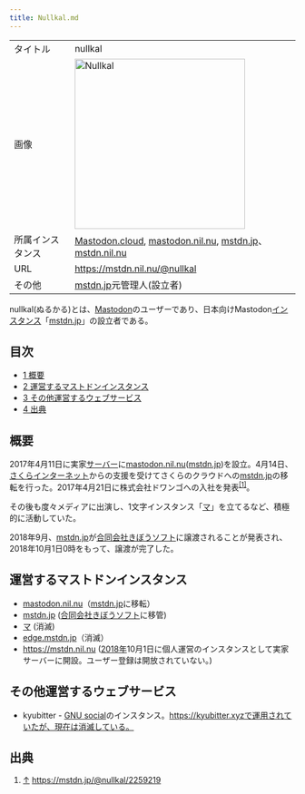 ```yaml
---
title: Nullkal.md
---
```

<div>

|                  |                                                                                                                                                                                                              |
|------------------|--------------------------------------------------------------------------------------------------------------------------------------------------------------------------------------------------------------|
| タイトル         | nullkal                                                                                                                                                                                                      |
| 画像             | [<img src="/images/thumb/f/f4/Nullkal.jpg/300px-Nullkal.jpg" srcset="/images/f/f4/Nullkal.jpg 1.5x" width="300" height="300" alt="Nullkal" />](/%E3%83%95%E3%82%A1%E3%82%A4%E3%83%AB:Nullkal.jpg "Nullkal")  |
| 所属インスタンス | [Mastodon.cloud](/Mastodon.cloud "Mastodon.cloud"), [mastodon.nil.nu](/Mastodon.nil.nu "Mastodon.nil.nu"), [mstdn.jp](/Mstdn.jp "Mstdn.jp")、[mstdn.nil.nu](/Mstdn.nil.nu "Mstdn.nil.nu (存在しないページ)") |
| URL              | <a href="https://mstdn.nil.nu/@nullkal" rel="nofollow">https://mstdn.nil.nu/@nullkal</a>                                                                                                                     |
| その他           | [mstdn.jp](/Mstdn.jp "Mstdn.jp")元管理人(設立者)                                                                                                                                                             |

  
nullkal(ぬるかる)とは、[Mastodon](/Mastodon "Mastodon")のユーザーであり、日本向けMastodon[インスタンス](/%E3%82%A4%E3%83%B3%E3%82%B9%E3%82%BF%E3%83%B3%E3%82%B9 "インスタンス")「[mstdn.jp](/Mstdn.jp "Mstdn.jp")」の設立者である。

<div>

<div lang="ja" dir="ltr">

## 目次

</div>

-   [1 概要](#.E6.A6.82.E8.A6.81)
-   [2 運営するマストドンインスタンス](#.E9.81.8B.E5.96.B6.E3.81.99.E3.82.8B.E3.83.9E.E3.82.B9.E3.83.88.E3.83.89.E3.83.B3.E3.82.A4.E3.83.B3.E3.82.B9.E3.82.BF.E3.83.B3.E3.82.B9)
-   [3 その他運営するウェブサービス](#.E3.81.9D.E3.81.AE.E4.BB.96.E9.81.8B.E5.96.B6.E3.81.99.E3.82.8B.E3.82.A6.E3.82.A7.E3.83.96.E3.82.B5.E3.83.BC.E3.83.93.E3.82.B9)
-   [4 出典](#.E5.87.BA.E5.85.B8)

</div>

## 概要

2017年4月11日に実家[サーバー](/%E3%82%B5%E3%83%BC%E3%83%90%E3%83%BC "サーバー")に[mastodon.nil.nu](/Mastodon.nil.nu "Mastodon.nil.nu")([mstdn.jp](/Mstdn.jp "Mstdn.jp"))を設立。4月14日、[さくらインターネット](/%E3%81%95%E3%81%8F%E3%82%89%E3%82%A4%E3%83%B3%E3%82%BF%E3%83%BC%E3%83%8D%E3%83%83%E3%83%88 "さくらインターネット")からの支援を受けてさくらのクラウドへの[mstdn.jp](/Mstdn.jp "Mstdn.jp")の移転を行った。2017年4月21日に株式会社ドワンゴへの入社を発表<sup>[\[1\]](#cite_note-1)</sup>。

その後も度々メディアに出演し、1文字インスタンス「[マ](/%E3%83%9E "マ")」を立てるなど、積極的に活動していた。

2018年9月、[mstdn.jp](/Mstdn.jp "Mstdn.jp")が[合同会社きぼうソフト](/%E5%90%88%E5%90%8C%E4%BC%9A%E7%A4%BE%E3%81%8D%E3%81%BC%E3%81%86%E3%82%BD%E3%83%95%E3%83%88 "合同会社きぼうソフト")に譲渡されることが発表され、2018年10月1日0時をもって、譲渡が完了した。

## 運営するマストドンインスタンス

-   [mastodon.nil.nu](/Mastodon.nil.nu "Mastodon.nil.nu")（[mstdn.jp](/Mstdn.jp "Mstdn.jp")に移転）
-   [mstdn.jp](/Mstdn.jp "Mstdn.jp") ([合同会社きぼうソフト](/%E5%90%88%E5%90%8C%E4%BC%9A%E7%A4%BE%E3%81%8D%E3%81%BC%E3%81%86%E3%82%BD%E3%83%95%E3%83%88 "合同会社きぼうソフト")に移管)
-   [マ](/%E3%83%9E "マ") (消滅)
-   [edge.mstdn.jp](/Edge.mstdn.jp "Edge.mstdn.jp")（消滅）
-   <a href="https://mstdn.nil.nu" rel="nofollow">https://mstdn.nil.nu</a> ([2018年](/2018%E5%B9%B4 "2018年")10月1日に個人運営のインスタンスとして実家サーバーに開設。ユーザー登録は開放されていない。)

## その他運営するウェブサービス

-   kyubitter - [GNU social](/GNU_social "GNU social")のインスタンス。https://kyubitter.xyzで運用されていたが、現在は消滅している。

## 出典

<div>

1.  [↑](#cite_ref-1) <a href="https://mstdn.jp/@nullkal/2259219" rel="nofollow">https://mstdn.jp/@nullkal/2259219</a>

</div>

</div>
